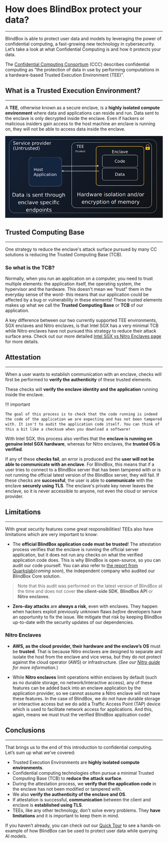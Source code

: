 # How does BlindBox protect your data?
_________________________________

BlindBox is able to protect user data and models by leveraging the power of confidential computing, a fast-growing new technology in cybersecurity. Let’s take a look at what Confidential Computing is and how it protects your data.

The [Confidential Computing Consortium](https://confidentialcomputing.io/) (CCC) describes confidential computing as “the protection of data in use by performing computations in a hardware-based Trusted Execution Environment (TEE)”.

## What is a Trusted Execution Environment?
____________________________________

A **TEE**, otherwise known as a secure enclave, is a **highly isolated compute environment** where data and applications can reside and run. Data sent to the enclave is only decrypted inside the enclave. Even if hackers or malicious insiders gain access to the host machine an enclave is running on, they will not be able to access data inside the enclave.

![Trusted Execution Environment](../../assets/TEE.png)

## Trusted Computing Base
______________________________________

One strategy to reduce the enclave's attack surface pursued by many CC solutions is reducing the Trusted Computing Base (TCB).

### So what is the TCB?

Normally, when you run an application on a computer, you need to trust multiple elements: the application itself, the operating system, the hypervisor and the hardware. This doesn't mean we "trust" them in the everyday sense of the word- this means that our application could be affected by a bug or vulnerability in these elements! These trusted elements makes up what we call the **Trusted Computing Base** or **TCB** of our application.

A key difference between our two currently supported TEE environments, SGX enclaves and Nitro enclaves, is that Intel SGX has a very minimal TCB while Nitro enclaves have not pursued this strategy to reduce their attack surface area. Check out our more detailed [Intel SGX vs Nitro Enclaves page](../concepts/Trusted_Execution_Environements.md) for more details.

## Attestation
___________________

When a user wants to establish communication with an enclave, checks will first be performed to **verify the authenticity** of these trusted elements.

These checks will **verify the enclave identity and the application** running inside the enclave. 

!!! important

	The goal of this process is to check that the code running is indeed the code of the application we are expecting and has not been tampered with. It isn't to audit the application code itself. You can think of this a bit like a checksum when you download a software!

With Intel SGX, this process also verifies that the **enclave is running on genuine Intel SGX hardware**, whereas for Nitro enclaves, the **trusted OS is verified**.

If any of these **checks fail**, an error is produced and the **user will not be able to communicate with an enclave**. For BlindBox, this means that if a user tries to connect to a BlindBox server that has been tampered with or is not running the official latest version of the BlindBox server, they will fail. If these checks are **successful**, the user is able to **communicate** with the enclave **securely using TLS**. The enclave's private key never leaves the enclave, so it is never accessible to anyone, not even the cloud or service provider.

## Limitations
__________________________

With great security features come great responsibilities! TEEs also have limitations which are very important to know:

+ The **official BlindBox application code must be trusted**! The attestation process verifies that the enclave is running the official server application, but it does not run any checks on what the verified application code does. This is why BlindBox is open-source, so you can audit our code yourself. You can also refer to [the report from Quarkslab]()(*coming soon*), the independent company who audited our BlindBox Core solution.

> Note that this audit was performed on the latest version of BlindBox at the time and does not cover **the client-side SDK**, **BlindBox API** or **Nitro enclaves**.

+ **Zero-day attacks** are **always a risk**, even with enclaves. They happen when hackers exploit previously unknown flaws *before* developers have an opportunity to fix the issue. We mitigate that risk by keeping BlindBox up-to-date with the security updates of our dependencies.

### Nitro Enclaves

+ **AWS, as the cloud provider, their hardware and the enclave’s OS** must be **trusted**. That is because Nitro enclaves are designed to separate and isolate the host from the enclave and vice versa, but they do not protect against the cloud operator (AWS) or infrastructure. (*See our [Nitro guide](https://blindbox.mithrilsecurity.io/en/latest/docs/concepts/Trusted_Execution_Environements/#nitro-enclaves) for more information.*)

+ While **Nitro enclaves** limit operations within enclaves by default (such as no durable storage, no network/interactive access), any of these features can be added back into an enclave application by the application provider, so we cannot assume a Nitro enclave will not have these features. In the case of BlindBox, we do not have durable storage or interactive access but we do add a Traffic Access Point (TAP) device which is used to facilitate network access for applications. And this, again, means we must trust the verified BlindBox application code!

## Conclusions
___________________________________________

That brings us to the end of this introduction to confidential computing. Let’s sum up what we’ve covered:

- Trusted Execution Environments are **highly isolated compute environments**.
- Confidential computing technologies often pursue a minimal Trusted Computing Base (TCB) to **reduce the attack surface**.
- During the attestation process, we **verify that the application code** in the enclave has not been modified or tampered with.
- We also **verify the authenticity of the enclave and OS**.
- If attestation is successful, **communication** between the client and enclave is **established using TLS**.
- TEEs, like any other technology, don't solve every problems. They **have limitations** and it is important to keep them in mind.

If you haven’t already, you can check out our [Quick Tour](quick-tour.ipynb) to see a hands-on example of how BlindBox can be used to protect user data while querying AI models.